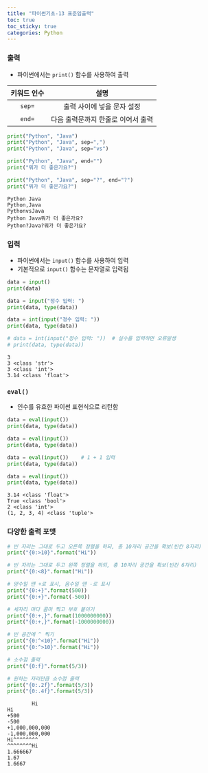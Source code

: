 ```yaml
---
title: "파이썬기초-13 표준입출력"
toc: true
toc_sticky: true
categories: Python
---
```



### 출력
* 파이썬에서는 `print()` 함수를 사용하여 출력  

|키워드 인수|설명|
|:---:|:---:|
|`sep=`|출력 사이에 넣을 문자 설정|
|`end=`|다음 출력문까지 한줄로 이어서 출력|


```python
print("Python", "Java")
print("Python", "Java", sep=",")
print("Python", "Java", sep="vs")

print("Python", "Java", end="")
print("뭐가 더 좋은가요?")

print("Python", "Java", sep="?", end="?")
print("뭐가 더 좋은가요?")

```

    Python Java
    Python,Java
    PythonvsJava
    Python Java뭐가 더 좋은가요?
    Python?Java?뭐가 더 좋은가요?
    

### 입력
* 파이썬에서는 `input()` 함수를 사용하여 입력
* 기본적으로 `input()` 함수는 문자열로 입력됨


```python
data = input()
print(data)

data = input("정수 입력: ")
print(data, type(data))

data = int(input("정수 입력: "))
print(data, type(data))

# data = int(input("정수 입력: "))  # 실수를 입력하면 오류발생
# print(data, type(data))

```

    3
    3 <class 'str'>
    3 <class 'int'>
    3.14 <class 'float'>
    

### `eval()`
* 인수를 유효한 파이썬 표현식으로 리턴함


```python
data = eval(input())
print(data, type(data))

data = eval(input())
print(data, type(data))

data = eval(input())    # 1 + 1 입력
print(data, type(data))

data = eval(input())
print(data, type(data))
```

    3.14 <class 'float'>
    True <class 'bool'>
    2 <class 'int'>
    (1, 2, 3, 4) <class 'tuple'>
    

### 다양한 출력 포맷


```python
# 빈 자리는 그대로 두고 오른쪽 정렬을 하되, 총 10자리 공간을 확보(빈칸 8자리)
print("{0:>10}".format("Hi"))

# 빈 자리는 그대로 두고 왼쪽 정렬을 하되, 총 10자리 공간을 확보(빈칸 6자리)
print("{0:<8}".format("Hi"))

# 양수일 땐 +로 표시, 음수일 땐 -로 표시
print("{0:+}".format(500))
print("{0:+}".format(-500))

# 세자리 마다 콤마 찍고 부호 붙이기
print("{0:+,}".format(1000000000))
print("{0:+,}".format(-1000000000))

# 빈 공간에 ^ 찍기
print("{0:^<10}".format("Hi"))
print("{0:^>10}".format("Hi"))

# 소수점 출력
print("{0:f}".format(5/3))

# 원하는 자리만큼 소수점 출력
print("{0:.2f}".format(5/3))
print("{0:.4f}".format(5/3))

```

            Hi
    Hi      
    +500
    -500
    +1,000,000,000
    -1,000,000,000
    Hi^^^^^^^^
    ^^^^^^^^Hi
    1.666667
    1.67
    1.6667
